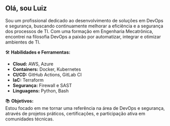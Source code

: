 ## Olá, sou Luiz
Sou um profissional dedicado ao desenvolvimento de soluções em DevOps e segurança, buscando continuamente melhorar a eficiência e a segurança dos processos de TI. Com uma formação em Engenharia Mecatrônica, encontrei na filosofia DevOps a paixão por automatizar, integrar e otimizar ambientes de TI.


🛠️ **Habilidades e Ferramentas:**  
- **Cloud:** AWS, Azure  
- **Containers:** Docker, Kubernetes  
- **CI/CD:** GitHub Actions, GitLab CI  
- **IaC:** Terraform  
- **Segurança:** Firewall e SAST  
- **Linguagens:** Python, Bash  


📚 **Objetivos:**  
Estou focado em me tornar uma referência na área de DevOps e segurança, através de projetos práticos, certificações, e participação ativa em comunidades técnicas.  



<!--
**CostaLGC/CostaLGC** is a ✨ _special_ ✨ repository because its `README.md` (this file) appears on your GitHub profile.

Here are some ideas to get you started:

- 🔭 I’m currently working on ...
- 🌱 I’m currently learning ...
- 👯 I’m looking to collaborate on ...
- 🤔 I’m looking for help with ...
- 💬 Ask me about ...
- 📫 How to reach me: ...
- 😄 Pronouns: ...
- ⚡ Fun fact: ...
🚀 Projetos em Destaque:
Projeto 1: Descrição breve do projeto e seu impacto.
Projeto 2: Descrição breve do projeto e seu impacto.
🌐 Conecte-se comigo:
LinkedIn
Blog/Tutorials
-->
